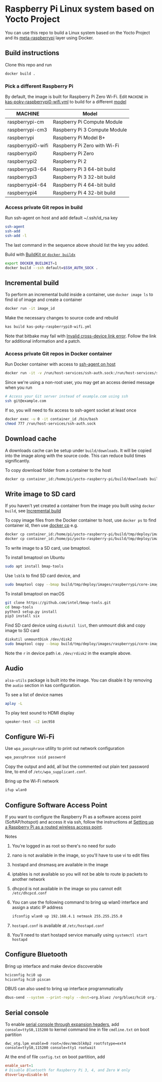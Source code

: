 # Raspberry Pi Linux system based on Yocto Project

You can use this repo to build a Linux system based on the Yocto Project and its [meta-raspberrypi](https://github.com/agherzan/meta-raspberrypi) layer using Docker.

## Build instructions

Clone this repo and run

```bash
docker build .
```

### Pick a different Raspberry Pi

By default, the image is built for Raspberry Pi Zero Wi-Fi. Edit `MACHINE` in [kas-poky-raspberrypi0-wifi.yml](kas-poky-raspberrypi0-wifi.yml) to build for a different [model](meta/meta-raspberrypi/conf/machine/)

MACHINE           | Model
----------------- | -----------------------------
raspberrypi-cm    | Raspberry Pi Compute Module
raspberrypi-cm3   | Raspberry Pi 3 Compute Module
raspberrypi       | Raspberry Pi Model B+
raspberrypi0-wifi | Raspberry Pi Zero with Wi-Fi
raspberrypi0      | Raspberry Pi Zero
raspberrypi2      | Raspberry Pi 2
raspberrypi3-64   | Raspberry Pi 3 64-bit build
raspberrypi3      | Raspberry Pi 3 32-bit build
raspberrypi4-64   | Raspberry Pi 4 64-bit build
raspberrypi4      | Raspberry Pi 4 32-bit build

### Access private Git repos in build

Run ssh-agent on host and add default ~/.ssh/id_rsa key

```bash
ssh-agent
ssh-add
ssh-add -l
```

The last command in the sequence above should list the key you added.

Build with [BuildKit or `docker buildx`](https://github.com/moby/buildkit/blob/master/frontend/dockerfile/docs/syntax.md)

```bash
export DOCKER_BUILDKIT=1
docker build --ssh default=$SSH_AUTH_SOCK .
```

## Incremental build

To perform an incremental build inside a container, use `docker image ls` to find id of image and create a container

```bash
docker run -it image_id
```

Make the necessary changes to source code and rebuild

```bash
kas build kas-poky-raspberrypi0-wifi.yml
```

Note that bitbake may fail with [Invalid cross-device link error](https://bugzilla.yoctoproject.org/show_bug.cgi?id=14301). Follow the link for additional information and a patch.

### Access private Git repos in Docker container

Run Docker container with access to [ssh-agent on host](#access-private-git-repos-in-build)

```bash
docker run -it -v /run/host-services/ssh-auth.sock:/run/host-services/ssh-auth.sock -e SSH_AUTH_SOCK="/run/host-services/ssh-auth.sock" image_id
```

Since we're using a non-root user, you may get an access denied message when you run

```bash
# Access your Git server instead of example.com using ssh
ssh git@example.com
```

If so, you will need to fix access to ssh-agent socket at least once

```bash
docker exec -u 0 -it container_id /bin/bash
chmod 777 /run/host-services/ssh-auth.sock
```

## Download cache

A downloads cache can be setup under `build/downloads`. It will be copied into the image along with the source code. This can reduce build times significantly.

To copy download folder from a container to the host

```bash
docker cp container_id:/home/pi/yocto-raspberry-pi/build/downloads build/
```

## Write image to SD card

If you haven't yet created a container from the image you built using `docker build`, see [Incremental build](#incremental-build)

To copy image files from the Docker container to host, use `docker ps` to find container id, then use [docker cp](https://docs.docker.com/engine/reference/commandline/cp/) e.g.

```bash
docker cp container_id:/home/pi/yocto-raspberry-pi/build/tmp/deploy/images/raspberrypi/core-image-base-raspberrypi-20210226153757.rootfs.wic.bmap ./build/tmp/deploy/images/raspberrypi/
docker cp container_id:/home/pi/yocto-raspberry-pi/build/tmp/deploy/images/raspberrypi/core-image-base-raspberrypi-20210226153757.rootfs.wic.bz2 ./build/tmp/deploy/images/raspberrypi/
```

To write image to a SD card, use bmaptool.

To install bmaptool on Ubuntu

```bash
sudo apt install bmap-tools
```

Use `lsblk` to find SD card device, and

```bash
sudo bmaptool copy --bmap build/tmp/deploy/images/raspberrypi/core-image-base-raspberrypi-20210226153757.rootfs.wic.bmap build/tmp/deploy/images/raspberrypi/core-image-base-raspberrypi-20210226153757.rootfs.wic.bz2 /dev/sdb
```

To install bmaptool on macOS

```bash
git clone https://github.com/intel/bmap-tools.git
cd bmap-tools
python3 setup.py install
pip3 install six
```

Find SD card device using `diskutil list`, then unmount disk and copy image to SD card

```bash
diskutil unmountDisk /dev/disk2
sudo bmaptool copy --bmap build/tmp/deploy/images/raspberrypi/core-image-base-raspberrypi-20210226153757.rootfs.wic.bmap build/tmp/deploy/images/raspberrypi/core-image-base-raspberrypi-20210226153757.rootfs.wic.bz2 /dev/rdisk2
```

Note the `r` in device path i.e. `/dev/rdisk2` in the example above.

## Audio

`alsa-utils` package is built into the image. You can disable it by removing the `audio` section in kas configuration.

To see a list of device names

```bash
aplay -L
```

To play test sound to HDMI display

```bash
speaker-test -c2 iec958
```

## Configure Wi-Fi

Use `wpa_passphrase` utility to print out network configuration

```bash
wpa_passphrase ssid password
```

Copy the output and add, all but the commented out plain text password line, to end of `/etc/wpa_supplicant.conf`.

Bring up the Wi-Fi network

```bash
ifup wlan0
```

## Configure Software Access Point

If you want to configure the Raspberry Pi as a software access point (SoftAP/hotspot) and access it via ssh, follow the instructions at [Setting up a Raspberry Pi as a routed wireless access point](https://www.raspberrypi.org/documentation/configuration/wireless/access-point-routed.md).

Notes

1. You're logged in as root so there's no need for sudo

2. nano is not available in the image, so you'll have to use vi to edit files

3. hostapd and dnsmasq are available in the image

4. iptables is not available so you will not be able to route ip packets to another network

5. dhcpcd is not available in the image so you cannot edit `/etc/dhcpcd.conf`

6. You can use the following command to bring up wlan0 interface and assign a static IP address

    ```bash
    ifconfig wlan0 up 192.168.4.1 netmask 255.255.255.0
    ```

7. `hostapd.conf` is available at `/etc/hostapd.conf`

8. You'll need to start hostapd service manually using `systemctl start hostapd`

## Configure Bluetooth

Bring up interface and make device discoverable

```bash
hciconfig hci0 up
hciconfig hci0 piscan
```

DBUS can also used to bring up interface programmatically

```bash
dbus-send --system --print-reply --dest=org.bluez /org/bluez/hci0 org.freedesktop.DBus.Properties.Set string:"org.bluez.Adapter1" string:"Powered" variant:boolean:true
```

## Serial console

To enable [serial console through expansion headers](https://www.raspberrypi.org/documentation/configuration/uart.md), add `console=ttyS0,115200` to kernel command line in file `cmdline.txt` on boot partition

```text
dwc_otg.lpm_enable=0 root=/dev/mmcblk0p2 rootfstype=ext4 console=ttyS0,115200 console=tty1 rootwait
```

At the end of file `config.txt` on boot partition, add

```conf
enable_uart=1
# Disable Bluetooth for Raspberry Pi 3, 4, and Zero W only
dtoverlay=disable-bt
```
